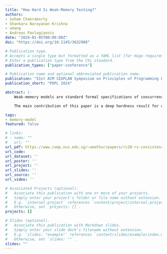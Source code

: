 ```yaml
---
title: "How Hard Is Weak-Memory Testing?"
authors:
- Soham Chakraborty
- Shankara Narayanan Krishna
- umang
- Andreas Pavlogiannis
date: "2024-01-05T00:00:00Z"
doi: "https://doi.org/10.1145/3632908"

# Publication type.
# Accepts a single type but formatted as a YAML list (for Hugo requirements).
# Enter a publication type from the CSL standard.
publication_types: ["paper-conference"]

# Publication name and optional abbreviated publication name.
publication: "51st ACM SIGPLAN Symposium on Principles of Programming Languages"
publication_short: "POPL 2024"

abstract: |-
    Weak-memory models are standard formal specifications of concurrency across hardware, programming languages, and distributed systems. A fundamental computational problem is *consistency testing*: is the observed execution of a concurrent program in alignment with the specification of the underlying system? The problem has been studied extensively across Sequential Consistency (SC) and weak memory, and proven to be NP-complete when some aspect of the input (e.g., number of threads/memory locations) is unbounded. This unboundedness has left a natural question open: are there efficient *parameterized* algorithms for testing?

    The main contribution of this paper is a deep hardness result for consistency testing under many popular weak-memory models: the problem remains NP-complete even in its *bounded* setting, where candidate executions contain a bounded number of threads, memory locations, and values. This hardness spreads across several Release-Acquire variants of C11, a popular variant of its Relaxed fragment, popular Causal Consistency models, and the POWER architecture. To our knowledge, this is the first result that fully exposes the hardness of weak-memory testing and proves that the problem *admits no parameterization* under standard input parameters. It also yields a computational separation of these models from SC, x86-TSO, PSO, and Relaxed, for which bounded consistency testing is either known (for SC), or shown here (for the rest), to be in polynomial time.

tags:
- memory-model
featured: false

# links:
# - name: ""
#   url: ""
url_pdf: https://www.comp.nus.edu.sg/~umathur/papers/rc20-rv-consistency-popl24.pdf
url_code:
url_dataset: ''
url_poster: ''
url_project: ''
url_slides: ''
url_source: ''
url_video: ''

# Associated Projects (optional).
#   Associate this publication with one or more of your projects.
#   Simply enter your project's folder or file name without extension.
#   E.g. `internal-project` references `content/project/internal-project/index.md`.
#   Otherwise, set `projects: []`.
projects: []

# Slides (optional).
#   Associate this publication with Markdown slides.
#   Simply enter your slide deck's filename without extension.
#   E.g. `slides: "example"` references `content/slides/example/index.md`.
#   Otherwise, set `slides: ""`.
slides: ""
---
```

